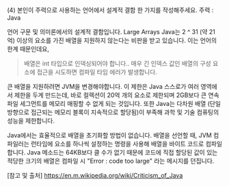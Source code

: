 (4) 본인이 주력으로 사용하는 언어에서 설계적 결함 한 가지를 작성해주세요.
주력 : Java

언어 구문 및 의미론에서의 설계적 결함입니다.
Large Arrays
Java는 2 ^ 31 (약 21억) 이상의 요소를 가진 배열을 지원하지 않는다는 비판을 받고 있습니다. 이는 언어의 한계 때문인데요, 

> 배열은 int 타입으로 인덱싱되어야 합니다.. 매우 긴 인덱스 값인 배열의 구성 요소에 접근을 시도하면 컴파일 타임 에러가 발생합니다.

큰 배열을 지원하려면 JVM을 변경해야합니다. 이 제한은 Java 스스로가 여러 영역에서 제한을 두게 만드는데, 바로 컬렉션이 20억 개의 요소로 제한되며 2GB보다 큰 연속 파일 세그먼트를 메모리 매핑할 수 없게 되는 것입니다. 또한 Java는 다차원 배열 (단일 방향으로 접근되는 메모리 블록이 지속적으로 할당됨)이 부족해 과학 및 기술 컴퓨팅의 성능을 제한합니다.

Java에서는 효율적으로 배열을 초기화할 방법이 없습니다. 배열을 선언할 때, JVM 컴파일러는 런타임에 요소를 하나씩 설정하는 명령을 사용해 배열을 바이트 코드로 컴파일합니다. Java 메소드는 64KB보다 클 수가 없기 때문에 코드에 직접 할당된 값이 있는 적당한 크기의 배열은 컴파일 시 "Error : code too large" 라는 메시지를 던집니다.

[참고 및 출처]
https://en.m.wikipedia.org/wiki/Criticism_of_Java
